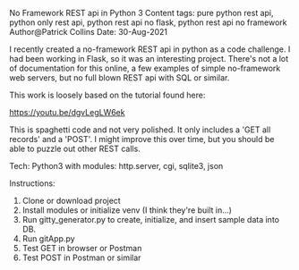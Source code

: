 No Framework REST api in Python 3
Content tags: pure python rest api, python only rest api,
python rest api no flask, python rest api no framework
Author@Patrick Collins
Date: 30-Aug-2021

I recently created a no-framework REST api in python as 
a code challenge. I had been working in Flask, so it was
an interesting project. There's not a lot of documentation for
this online, a few examples of simple no-framework web 
servers, but no full blown REST api with SQL or similar.

This work is loosely based on the tutorial found here:

https://youtu.be/dgvLegLW6ek

This is spaghetti code and not very polished. It only 
includes a 'GET all records' and a 'POST'. I might 
improve this over time, but you should be able to puzzle
out other REST calls.

Tech: Python3 with modules:
    http.server, cgi, sqlite3, json

Instructions:
1. Clone or download project
2. Install modules or initialize venv 
(I think they're built in...)
3. Run gitty_generator.py to create, initialize, and insert
   sample data into DB.
4. Run gitApp.py
5. Test GET in browser or Postman
6. Test POST in Postman or similar
